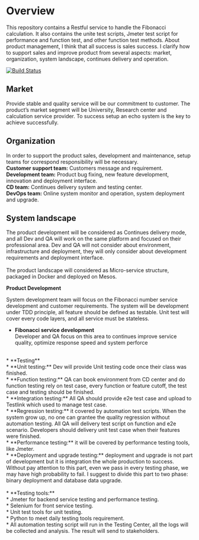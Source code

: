 # Overview
This repository contains a Restful service to handle the Fibonacci calculation. It also contains the unite test scripts, Jmeter test script for performance and function test, and other function test methods. About product management, I think that all success is sales success. I clarify how to support sales and improve product from several aspects: market, organization, system landscape, continues delivery and operation. <br>

[![Build Status](https://travis-ci.org/i070595/emc2.svg?branch=master)](https://travis-ci.org/i070595/emc2)

## Market
Provide stable and quality service will be our commitment to customer. The product’s market segment will be University, Research center and calculation service provider. To success setup an echo system is the key to achieve successfully. <br>

## Organization
In order to support the product sales, development and maintenance, setup teams for correspond responsibility will be necessary.<br>
**Customer support team:** Customers message and requirement.<br>
**Development team:** Product bug fixing, new feature development, innovation and deployment interface.<br>
**CD team:** Continues delivery system and testing center.<br>
**DevOps team:** Online system monitor and operation, system deployment and upgrade.<br>

## System landscape
The product development will be considered as Continues delivery mode, and all Dev and QA will work on the same platform and focused on their professional area. Dev and QA will not consider about environment, infrastructure and deployment, they will only consider about development requirements and deployment interface.<br><br>
The product landscape will considered as Micro-service structure, packaged in Docker and deployed on Mesos.<br>

**Product Development**<br>

System development team will focus on the Fibonacci number service development and customer requirements. The system will be development under TDD principle, all feature should be defined as testable. Unit test will cover every code layers, and all service must be stateless.<br>

* **Fibonacci service development**<br>
Developer and QA focus on this area to continues improve service quality, optimize response speed and system perforce<br>
<br>
* **Testing**<br>
    * **Unit testing:** Dev will provide Unit testing code once their class was finished.<br>
    * **Function testing:** QA can book environment from CD center and do function testing rely on test case, every function or feature   cutoff, the test case and testing should be finished.<br>
    * **Integration testing:** All QA should provide e2e test case and upload to Testlink which used to manage test case. <br>
    * **Regression testing:** it covered by automation test scripts. When the system grow up, no one can grantee the quality regression                         without automation testing. All QA will delivery test script on function and e2e scenario. Developers                             should delivery unit test case when their features were finished.<br>
    * **Performance testing:** it will be covered by performance testing tools, like Jmeter.<br>
    * **Deployment and upgrade testing:** deployment and upgrade is not part of development but it is integration the whole production                                      to success. Without pay attention to this part, even we pass in every testing phase, we may                                       have high probability to fail. I suggest to divide this part to two phase: binary deployment                                      and database data upgrade.<br><br>
* **Testing tools:** <br>
    * Jmeter for backend service testing and performance testing. <br>
    * Selenium for front service testing.<br>
    * Unit test tools for unit testing.<br>
    * Python to meet daily testing tools requirement.<br>
    * All automation testing script will run in the Testing Center, all the logs will be collected and analysis. The result will send   to    stakeholders.<br>


